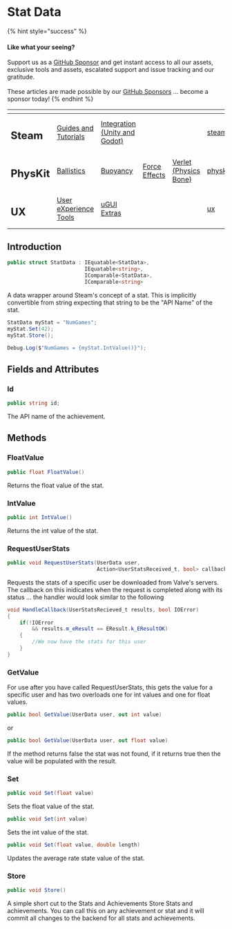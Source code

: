 # Stat Data

{% hint style="success" %}
#### Like what your seeing?

Support us as a [GitHub Sponsor](../../../become-a-sponsor/) and get instant access to all our assets, exclusive tools and assets, escalated support and issue tracking and our gratitude.\
\
These articles are made possible by our [GitHub Sponsors](../../../become-a-sponsor/) ... become a sponsor today!
{% endhint %}

<table data-view="cards"><thead><tr><th></th><th></th><th></th><th></th><th></th><th data-hidden data-card-target data-type="content-ref"></th><th data-hidden data-card-cover data-type="files"></th></tr></thead><tbody><tr><td><h2>Steam</h2></td><td><a href="../../../company/steam/">Guides and Tutorials</a></td><td><a href="../">Integration (Unity and Godot)</a></td><td></td><td></td><td><a href="../../../company/steam/">steam</a></td><td><a href="../../../.gitbook/assets/Steamworks Card.png">Steamworks Card.png</a></td></tr><tr><td><h2>PhysKit</h2></td><td><a href="../../physkit/learning/sample-scenes/1-ballistic-basics.md">Ballistics</a></td><td><a href="../../physkit/learning/sample-scenes/1-buoyancy-example.md">Buoyancy</a></td><td><a href="../../physkit/learning/sample-scenes/1-force-effect-fields.md">Force Effects</a></td><td><a href="../../physkit/learning/sample-scenes/2-verlet-spring-skinned-mesh.md">Verlet (Physics Bone)</a></td><td><a href="../../physkit/">physkit</a></td><td><a href="../../../.gitbook/assets/PhysKit Card.png">PhysKit Card.png</a></td></tr><tr><td><h2>UX</h2></td><td><a href="../../ux/learning/core-concepts/">User eXperience Tools</a></td><td><a href="../../ux/learning/ugui-extras/">uGUI Extras</a></td><td></td><td></td><td><a href="../../ux/">ux</a></td><td><a href="../../../.gitbook/assets/Splash Screen (1).png">Splash Screen (1).png</a></td></tr></tbody></table>

## Introduction

```csharp
public struct StatData : IEquatable<StatData>, 
                         IEquatable<string>, 
                         IComparable<StatData>, 
                         IComparable<string>
```

A data wrapper around Steam's concept of a stat. This is implicitly convertible from string expecting that string to be the "API Name" of the stat.

```csharp
StatData myStat = "NumGames";
myStat.Set(42);
myStat.Store();

Debug.Log($"NumGames = {myStat.IntValue()}");
```

## Fields and Attributes

### Id

```csharp
public string id;
```

The API name of the achievement.

## Methods

### FloatValue

```csharp
public float FloatValue()
```

Returns the float value of the stat.

### IntValue

```csharp
public int IntValue()
```

Returns the int value of the stat.

### RequestUserStats

```csharp
public void RequestUserStats(UserData user, 
                             Action<UserStatsReceived_t, bool> callback)
```

Requests the stats of a specific user be downloaded from Valve's servers. The callback on this inidicates when the request is completed along with its status ... the handler would look similar to the following

```csharp
void HandleCallback(UserStatsRecieved_t results, bool IOError)
{
    if(!IOError 
        && results.m_eResult == EResult.k_EResultOK)
    {
        //We now have the stats for this user
    }
}
```

### GetValue

For use after you have called RequestUserStats, this gets the value for a specific user and has two overloads one for int values and one for float values.

```csharp
public bool GetValue(UserData user, out int value)
```

or

```csharp
public bool GetValue(UserData user, out float value)
```

If the method returns false the stat was not found, if it returns true then the value will be populated with the result.

### Set

```csharp
public void Set(float value)
```

Sets the float value of the stat.

```csharp
public void Set(int value)
```

Sets the int value of the stat.

```csharp
public void Set(float value, double length)
```

Updates the average rate state value of the stat.

### Store

```csharp
public void Store()
```

A simple short cut to the Stats and Achievements Store Stats and achievements. You can call this on any achievement or stat and it will commit all changes to the backend for all stats and achievements.
